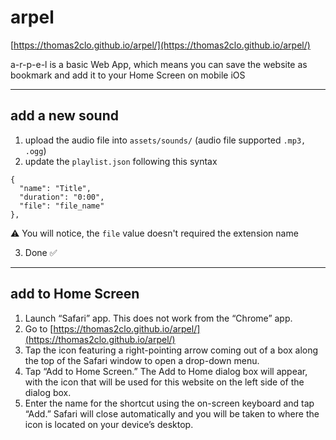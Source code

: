 # arpel

[https://thomas2clo.github.io/arpel/](https://thomas2clo.github.io/arpel/)

a-r-p-e-l is a basic Web App, which means you can save the website as bookmark and add it to your Home Screen on mobile iOS



---



## add a new sound

1. upload the audio file into `assets/sounds/` (audio file supported `.mp3, .ogg`)
2. update the `playlist.json` following this syntax
```
{
  "name": "Title",
  "duration": "0:00",
  "file": "file_name"
},
```
⚠️ You will notice, the `file` value doesn't required the extension name

3. Done ✅



---


## add to Home Screen

1. Launch “Safari” app.  This does not work from the “Chrome” app.
2. Go to [https://thomas2clo.github.io/arpel/](https://thomas2clo.github.io/arpel/)
3. Tap the icon featuring a right-pointing arrow coming out of a box along the top of the Safari window to open a drop-down menu.
4. Tap “Add to Home Screen.” The Add to Home dialog box will appear, with the icon that will be used for this website on the left side of the dialog box.
5. Enter the name for the shortcut using the on-screen keyboard and tap “Add.” Safari will close automatically and you will be taken to where the icon is located on your device’s desktop.

